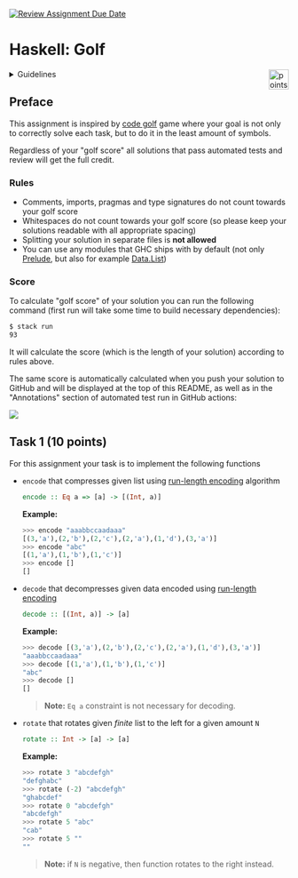 [![Review Assignment Due Date](https://classroom.github.com/assets/deadline-readme-button-22041afd0340ce965d47ae6ef1cefeee28c7c493a6346c4f15d667ab976d596c.svg)](https://classroom.github.com/a/cSmwN9qS)
# Haskell: Golf

<img alt="points bar" align="right" height="36" src="../../blob/badges/.github/badges/points-bar.svg" />

<details>
<summary>Guidelines</summary>

## Guidelines

When solving the homework, strive to create not just code that works, but code that is readable and concise.
Try to write small functions which perform just a single task, and then combine those smaller
pieces to create more complex functions.

Don’t repeat yourself: write one function for each logical task, and reuse functions as necessary.

Don't be afraid to introduce new functions where you see fit.

### Sources

Each task has corresponding source file in [src](src) directory where you should implement the solution.

### Building

All solutions should compile ~~without warnings~~ with following command:

```bash
stack build
```

### Testing

You can and should run automated tests before pushing solution to GitHub via

```bash
stack test --test-arguments "-p TaskX"
```

where `X` in `TaskX` should be number of corresponding Task to be tested.

So to run all test for the first task you should use following command:

```bash
stack test --test-arguments "-p Task1"
```

You can also run tests for all tasks with just

```bash
stack test
```

### Debugging

For debugging you should use GHCi via stack:

```bash
stack ghci
```

You can then load your solution for particular task using `:load TaskX` command.

Here is how to load Task1 in GHCi:

```bash
$ stack ghci
ghci> :load Task1
[1 of 1] Compiling Task1 ( .../src/Task1.hs, interpreted )
Ok, one module loaded.
```

> **Note:** if you updated solution, it can be quickly reloaded in the same GHCi session with `:reload` command
> ```bash
> ghci> :reload
> ```

</details>

## Preface

This assignment is inspired by [code golf](https://code.golf) game where your goal is not only
to correctly solve each task, but to do it in the least amount of symbols.

Regardless of your "golf score" all solutions that pass automated tests and review will get the full credit.

### Rules

- Comments, imports, pragmas and type signatures do not count towards your golf score
- Whitespaces do not count towards your golf score
  (so please keep your solutions readable with all appropriate spacing)
- Splitting your solution in separate files is **not allowed**
- You can use any modules that GHC ships with by default
  (not only [Prelude](https://hackage.haskell.org/package/base-4.21.0.0/docs/Prelude.html),
  but also for example [Data.List](https://hackage.haskell.org/package/base-4.21.0.0/docs/Data-List.html))

### Score

To calculate "golf score" of your solution you can run the following command
(first run will take some time to build necessary dependencies):

```bash
$ stack run
93
```

It will calculate the score (which is the length of your solution) according to rules above.

The same score is automatically calculated when you push your solution to GitHub
and will be displayed at the top of this README,
as well as in the "Annotations" section of automated test run in GitHub actions:

![](images/golf-score-pr.png)

## Task 1 (10 points)

For this assignment your task is to implement the following functions

- `encode` that compresses given list using
  [run-length encoding](https://en.wikipedia.org/wiki/Run-length_encoding)
  algorithm
  ```haskell
  encode :: Eq a => [a] -> [(Int, a)]
  ```
  **Example:**
  ```haskell
  >>> encode "aaabbccaadaaa"
  [(3,'a'),(2,'b'),(2,'c'),(2,'a'),(1,'d'),(3,'a')]
  >>> encode "abc"
  [(1,'a'),(1,'b'),(1,'c')]
  >>> encode []
  []
  ```

- `decode` that decompresses given data encoded using
  [run-length encoding](https://en.wikipedia.org/wiki/Run-length_encoding)
  ```haskell
  decode :: [(Int, a)] -> [a]
  ```
  **Example:**
  ```haskell
  >>> decode [(3,'a'),(2,'b'),(2,'c'),(2,'a'),(1,'d'),(3,'a')]
  "aaabbccaadaaa"
  >>> decode [(1,'a'),(1,'b'),(1,'c')]
  "abc"
  >>> decode []
  []
  ```
  > **Note:** `Eq a` constraint is not necessary for decoding.

- `rotate` that rotates given *finite* list to the left for a given amount `N`
  ```haskell
  rotate :: Int -> [a] -> [a]
  ```
  **Example:**
  ```haskell
  >>> rotate 3 "abcdefgh"
  "defghabc"
  >>> rotate (-2) "abcdefgh"
  "ghabcdef"
  >>> rotate 0 "abcdefgh"
  "abcdefgh"
  >>> rotate 5 "abc"
  "cab"
  >>> rotate 5 ""
  ""
  ```
  > **Note:** if `N` is negative, then function rotates to the right instead.
